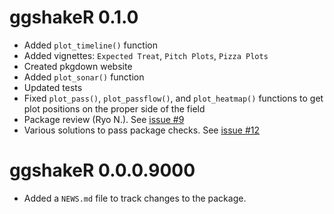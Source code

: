 # ggshakeR 0.1.0 

* Added `plot_timeline()` function
* Added vignettes: `Expected Treat`, `Pitch Plots`, `Pizza Plots`
* Created pkgdown website
* Added `plot_sonar()` function
* Updated tests
* Fixed `plot_pass()`, `plot_passflow()`, and `plot_heatmap()` functions to get plot positions on the proper side of the field
* Package review (Ryo N.). See [issue #9](https://github.com/abhiamishra/ggshakeR/issues/9)
* Various solutions to pass package checks. See [issue #12](https://github.com/abhiamishra/ggshakeR/issues/12)


# ggshakeR 0.0.0.9000

* Added a `NEWS.md` file to track changes to the package.
